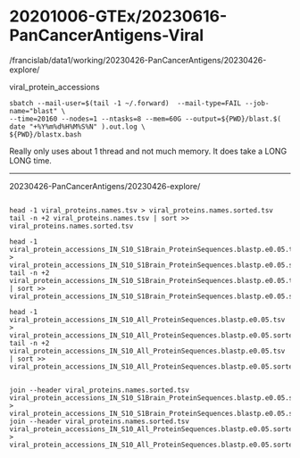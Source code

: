 
#	20201006-GTEx/20230616-PanCancerAntigens-Viral


/francislab/data1/working/20230426-PanCancerAntigens/20230426-explore/

viral_protein_accessions




```
sbatch --mail-user=$(tail -1 ~/.forward)  --mail-type=FAIL --job-name="blast" \
--time=20160 --nodes=1 --ntasks=8 --mem=60G --output=${PWD}/blast.$( date "+%Y%m%d%H%M%S%N" ).out.log \
${PWD}/blastx.bash
```

Really only uses about 1 thread and not much memory. It does take a LONG LONG time.










---

20230426-PanCancerAntigens/20230426-explore/

```

head -1 viral_proteins.names.tsv > viral_proteins.names.sorted.tsv
tail -n +2 viral_proteins.names.tsv | sort >> viral_proteins.names.sorted.tsv

head -1 viral_protein_accessions_IN_S10_S1Brain_ProteinSequences.blastp.e0.05.tsv > viral_protein_accessions_IN_S10_S1Brain_ProteinSequences.blastp.e0.05.sorted.tsv
tail -n +2 viral_protein_accessions_IN_S10_S1Brain_ProteinSequences.blastp.e0.05.tsv | sort >> viral_protein_accessions_IN_S10_S1Brain_ProteinSequences.blastp.e0.05.sorted.tsv

head -1 viral_protein_accessions_IN_S10_All_ProteinSequences.blastp.e0.05.tsv > viral_protein_accessions_IN_S10_All_ProteinSequences.blastp.e0.05.sorted.tsv
tail -n +2 viral_protein_accessions_IN_S10_All_ProteinSequences.blastp.e0.05.tsv | sort >> viral_protein_accessions_IN_S10_All_ProteinSequences.blastp.e0.05.sorted.tsv


join --header viral_proteins.names.sorted.tsv viral_protein_accessions_IN_S10_S1Brain_ProteinSequences.blastp.e0.05.sorted.tsv > viral_protein_accessions_IN_S10_S1Brain_ProteinSequences.blastp.e0.05.sorted.descriptions.tsv
join --header viral_proteins.names.sorted.tsv viral_protein_accessions_IN_S10_All_ProteinSequences.blastp.e0.05.sorted.tsv > viral_protein_accessions_IN_S10_All_ProteinSequences.blastp.e0.05.sorted.descriptions.tsv




